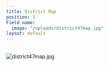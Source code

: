 ```yaml
---
title: District Map
position: 3
Field name:
  image: "/uploads/district47map.jpg"
layout: default
---
```


\
![district47map.jpg](/uploads/district47map.jpg)